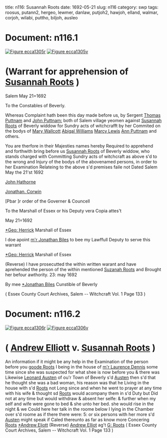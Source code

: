 title: n116: Susannah Roots
date: 1692-05-21
slug: n116
category: swp
tags: roosus, putann2, hergeo, lewmer, danlaw, putjoh2, hawjoh, elland, walmar, corjoh, wilabi, puttho, biljoh, ausleo




# Document: n116.1

<a href="archives/ecca/large/ecca1305r.jpg" class="jqueryLightbox">![Figure ecca1305r](archives/ecca/thumb/ecca1305r.jpg)</a>
<a href="archives/ecca/large/ecca1305v.jpg" class="jqueryLightbox">![Figure ecca1305v](archives/ecca/thumb/ecca1305v.jpg)</a>

# (Warrant for apprehension of [Susannah Roots](/tag/roosus.html) )

Salem May 21=1692 

To the Constables of Beverly. 

Whereas Complaint hath been this day made before us, by Sergent [Thomas Puttnam](/tag/puttho.html) and [John Puttnam:](/tag/putjoh2.html) both of Salem village yeomen against [Susannah Roots](/tag/roosus.html) of Beverly widdow for Sundry acts of witchcrafft by her Commited on the bodys of [Mary Wallcott](/tag/walmar.html) [Abigal Williams](/tag/wilabi.html) [Marcy Lewis](/tag/lewmer.html) [Ann Puttnam](/tag/putann2.html) and others.

You are therfore in their Majesties names hereby Required to apprehend and forthwith bring before us [Susannah Roots](/tag/roosus.html) of Beverly widdow, who stands charged with Committing Sundry acts of witchcraft as above s'd to the wrong and Injury of the bodys of the abovenamed persons, in order to her Examination Relateing to the above s'd premises faile not Dated Salem May the 21'st 1692

[John Hathorne](/tag/hawjoh.html)

[Jonathan. Corwin](/tag/corjoh.html)

[Pbar ]r order of the Governer & Councell 

To the Marshall of Essex or his Deputy vera Copia attes't 

May 21=1692

[*Geo: Herrick](/tag/hergeo.html) Marshall of Essex

I doe apoint [m'r Jonathan Biles](/tag/biljoh.html) to bee my Lawffull Deputy to serve this warrant

[*Geo: Herrick](/tag/hergeo.html) Marshall of Essex

 

(Reverse) I have prosecutted the within written warant and have aprehended the person of the within mentioned [Suzanah Roots](/tag/roosus.html) and Brought her befour awthority. 23: may 1692

By mee [*Jonathan Biles](/tag/biljoh.html) Cunstible of Beverly

( Essex County Court Archives, Salem -- Witchcraft Vol. 1 Page 133 )


# Document: n116.2

<a href="archives/ecca/large/ecca1306r.jpg" class="jqueryLightbox">![Figure ecca1306r](archives/ecca/thumb/ecca1306r.jpg)</a>
<a href="archives/ecca/large/ecca1306v.jpg" class="jqueryLightbox">![Figure ecca1306v](archives/ecca/thumb/ecca1306v.jpg)</a>

# ( [Andrew Elliott](/tag/elland.html) v. [Susannah Roots](/tag/roosus.html) )

An information if it might be any help in the Examination of the person before you [goode Roots](/tag/roosus.html) I being in the house of [m'r Laurence Dennis](/tag/danlaw.html) some time since she was suspected for what shee is now before you & there was Likewise [Leonard Austen](/tag/ausleo.html) of ou'r Town of Beverly s'd [Austen](/tag/ausleo.html) then s'd that he thought she was a bad woman, his reason was that he Living in the house with s'd [Roots](/tag/roosus.html) not Long since and when he went to prayer at any time with his wife & thought sd [Roots](/tag/roosus.html) would acompany them in s'd Duty but Did not at any time but would withdraw & absent her selfe: & further when my self and wife were gone to bed & she unto her bed. she would rise in the night & we Could here her talk in the roome below I lying in the Chamber over s'd roome as if there there were: 5: or six persons with her more s'd [Austen](/tag/ausleo.html) might speak if Caled thereunto as far as know more Concering [Roots](/tag/roosus.html)
[*Andrew Eliott](/tag/elland.html) (Reverse)  [Andrew Elliot](/tag/elland.html) ag't [G: Roots](/tag/roosus.html) ( Essex County Court Archives, Salem -- Witchcraft Vol. 1 Page 133 )